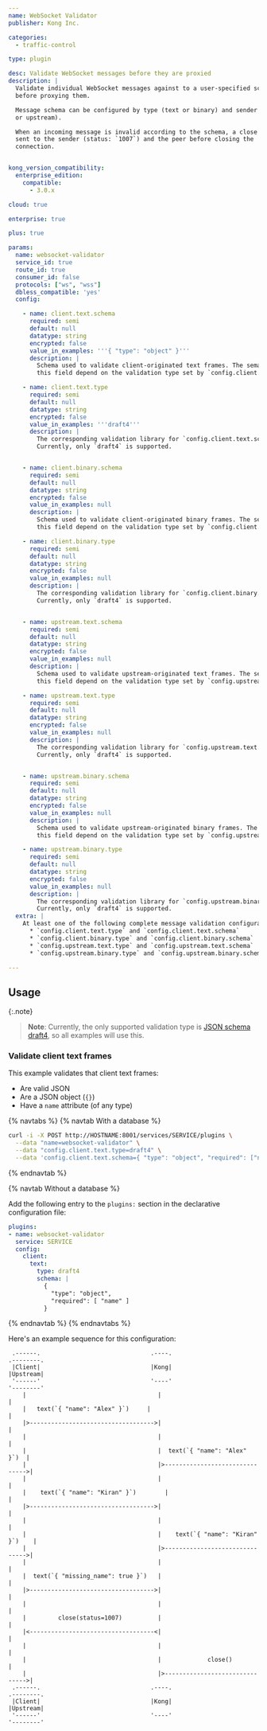 ```yaml
---
name: WebSocket Validator
publisher: Kong Inc.

categories:
  - traffic-control

type: plugin

desc: Validate WebSocket messages before they are proxied
description: |
  Validate individual WebSocket messages against to a user-specified schema
  before proxying them.

  Message schema can be configured by type (text or binary) and sender (client
  or upstream).

  When an incoming message is invalid according to the schema, a close frame is
  sent to the sender (status: `1007`) and the peer before closing the
  connection.


kong_version_compatibility:
  enterprise_edition:
    compatible:
      - 3.0.x

cloud: true

enterprise: true

plus: true

params:
  name: websocket-validator
  service_id: true
  route_id: true
  consumer_id: false
  protocols: ["ws", "wss"]
  dbless_compatible: 'yes'
  config:

    - name: client.text.schema
      required: semi
      default: null
      datatype: string
      encrypted: false
      value_in_examples: '''{ "type": "object" }'''
      description: |
        Schema used to validate client-originated text frames. The semantics of
        this field depend on the validation type set by `config.client.text.type`.

    - name: client.text.type
      required: semi
      default: null
      datatype: string
      encrypted: false
      value_in_examples: '''draft4'''
      description: |
        The corresponding validation library for `config.client.text.schema`.
        Currently, only `draft4` is supported.


    - name: client.binary.schema
      required: semi
      default: null
      datatype: string
      encrypted: false
      value_in_examples: null
      description: |
        Schema used to validate client-originated binary frames. The semantics of
        this field depend on the validation type set by `config.client.binary.type`.

    - name: client.binary.type
      required: semi
      default: null
      datatype: string
      encrypted: false
      value_in_examples: null
      description: |
        The corresponding validation library for `config.client.binary.schema`.
        Currently, only `draft4` is supported.


    - name: upstream.text.schema
      required: semi
      default: null
      datatype: string
      encrypted: false
      value_in_examples: null
      description: |
        Schema used to validate upstream-originated text frames. The semantics of
        this field depend on the validation type set by `config.upstream.text.type`.

    - name: upstream.text.type
      required: semi
      default: null
      datatype: string
      encrypted: false
      value_in_examples: null
      description: |
        The corresponding validation library for `config.upstream.text.schema`.
        Currently, only `draft4` is supported.


    - name: upstream.binary.schema
      required: semi
      default: null
      datatype: string
      encrypted: false
      value_in_examples: null
      description: |
        Schema used to validate upstream-originated binary frames. The semantics of
        this field depend on the validation type set by `config.upstream.binary.type`.

    - name: upstream.binary.type
      required: semi
      default: null
      datatype: string
      encrypted: false
      value_in_examples: null
      description: |
        The corresponding validation library for `config.upstream.binary.schema`.
        Currently, only `draft4` is supported.
  extra: |
    At least one of the following complete message validation configurations must be defined:
      * `config.client.text.type` and `config.client.text.schema`
      * `config.client.binary.type` and `config.client.binary.schema`
      * `config.upstream.text.type` and `config.upstream.text.schema`
      * `config.upstream.binary.type` and `config.upstream.binary.schema`

---
```


## Usage

{:.note}
> **Note**: Currently, the only supported validation type is [JSON schema
draft4](https://json-schema.org/specification-links.html#draft-4), so all
examples will use this.

### Validate client text frames

This example validates that client text frames:

* Are valid JSON
* Are a JSON object (`{}`)
* Have a `name` attribute (of any type)


{% navtabs %}
{% navtab With a database %}


``` bash
curl -i -X POST http://HOSTNAME:8001/services/SERVICE/plugins \
  --data "name=websocket-validator" \
  --data "config.client.text.type=draft4" \
  --data 'config.client.text.schema={ "type": "object", "required": ["name"] }'
```
{% endnavtab %}

{% navtab Without a database %}

Add the following entry to the `plugins:` section in the declarative configuration file:

``` yaml
plugins:
- name: websocket-validator
  service: SERVICE
  config:
    client:
      text:
        type: draft4
        schema: |
          {
            "type": "object",
            "required": [ "name" ]
          }
```

{% endnavtab %}
{% endnavtabs %}


Here's an example sequence for this configuration:


```
 .------.                               .----.                          .--------.
 |Client|                               |Kong|                          |Upstream|
 '------'                               '----'                          '--------'
    |                                     |                                 |
    |   text(`{ "name": "Alex" }`)     |                                 |
    |>----------------------------------->|                                 |
    |                                     |                                 |
    |                                     |  text(`{ "name": "Alex" }`)  |
    |                                     |>------------------------------->|
    |                                     |                                 |
    |    text(`{ "name": "Kiran" }`)        |                                 |
    |>----------------------------------->|                                 |
    |                                     |                                 |
    |                                     |    text(`{ "name": "Kiran" }`)    |
    |                                     |>------------------------------->|
    |                                     |                                 |
    |  text(`{ "missing_name": true }`)   |                                 |
    |>----------------------------------->|                                 |
    |                                     |                                 |
    |         close(status=1007)          |                                 |
    |<-----------------------------------<|                                 |
    |                                     |                                 |
    |                                     |             close()             |
    |                                     |>------------------------------->|
 .------.                               .----.                          .--------.
 |Client|                               |Kong|                          |Upstream|
 '------'                               '----'                          '--------'
```
